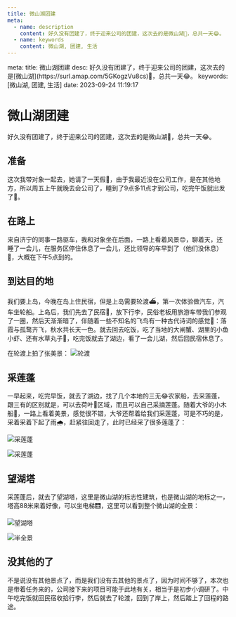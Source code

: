 ```yaml
---
title: 微山湖团建
meta:
  - name: description
    content: 好久没有团建了，终于迎来公司的团建，这次去的是微山湖🪷，总共一天😂。
  - name: keywords
    content: 微山湖, 团建, 生活
---
```


<route lang="yaml">
meta:
  title: 微山湖团建
  desc: 好久没有团建了，终于迎来公司的团建，这次去的是[微山湖](https://surl.amap.com/5GKogzVu8cs)🪷，总共一天😂。
  keywords: [微山湖, 团建, 生活]
  date: 2023-09-24 11:19:17
</route>

# 微山湖团建

好久没有团建了，终于迎来公司的团建，这次去的是微山湖🪷，总共一天😂。

## 准备

这次我带对象一起去，她请了一天假😬，由于我最近没在公司工作，是在其他地方，所以周五上午就晚去会公司了，睡到了9点多11点才到公司，吃完午饭就出发了🤪。

## 在路上

来自济宁的同事一路驱车，我和对象坐在后面，一路上看着风景😊，聊着天，还睡了一会儿，在服务区停住休息了一会儿，还比领导的车早到了（他们没休息）🤣，大概在下午5点到的。

## 到达目的地

我们要上岛，今晚在岛上住民宿，但是上岛需要轮渡⛴️，第一次体验做汽车，汽车坐轮船。上岛后，我们先去了民宿🏡，放下行李，民俗老板用旅游车带我们参观了一圈，然后天渐渐暗了，伴随着一些不知名的飞鸟有一种古代诗词的感觉🤩：落霞与孤鹜齐飞，秋水共长天一色。就去回去吃饭，吃了当地的大闸蟹、湖里的小鱼小虾、还有水草丸子😬，吃完饭就去了湖边，看了一会儿湖，然后回民宿休息了。

在轮渡上拍了张美景：
![轮渡](http://kodbox.jupeng.top:8680/?explorer/share/file&hash=a914UvkoN19bpJgYwu2w-TCfhM9htAaQEzjaRVEOnyKYQBIjVgV-pNrsdxWfWISzQ-Q&name=/694CFC5D-09B2-4F50-8216-E8EF7626C908_1_102_o.jpeg)

## 采莲蓬

一早起来，吃完早饭，就去了湖边，找了几个本地的三无😂农家船，去采莲蓬，跟三有的区别就是，可以去荷叶🪷区域，而且可以自己采摘莲蓬。随着大爷的小木船🛶，一路上看着美景，感觉很不错，大爷还帮着给我们采莲蓬，可是不巧的是，采着采着下起了雨🌧️，赶紧往回走了，此时已经采了很多莲蓬了：

![采莲蓬](http://kodbox.jupeng.top:8680/?explorer/share/file&hash=ea5dGQY3ag_E7uTXMOptG_lV9bmx_9FaOLChGHQ50dQ5IN9pkKYYZJIMmxUMhlJ7Xcc&name=/E72E3FE1-31AA-46C4-9D11-920039B570EC_4_5005_c.jpeg)

![采莲蓬](http://kodbox.jupeng.top:8680/?explorer/share/file&hash=dc26CjxaOmDjFU5ss6K5e9sioCMbRZMSrU4_DtmyLcE1fY4DCYD2vpOyImIVI3WVwgc&name=/000D5B68-C3D6-4C9C-9B30-FD18B0284B07.jpeg)

## 望湖塔

采莲蓬后，就去了望湖塔，这里是微山湖的标志性建筑，也是微山湖的地标之一，塔高88米来着好像，可以坐电梯🛗，这里可以看到整个微山湖的全景：

![望湖塔](http://kodbox.jupeng.top:8680/?explorer/share/file&hash=1cb6d5ovigjSOOpUW47uiy_Ai4XMW7XuZzz97SRha0zj9QRUv-yS1cBJhNsBUNlULoI&name=/0BCA1FF3-7873-494D-813A-0CA3990738ED_4_5005_c.jpeg)

![半全景](http://kodbox.jupeng.top:8680/?explorer/share/file&hash=8f40pcuhenCLmvEwq17MGfRK3UVwWCPMXJT6eU2QwXXweUES2KX1-8jTvndUgqSzos4&name=/3D78F26B-488B-4676-96BF-0AB386A31400_4_5005_c.jpeg)

## 没其他的了

不是说没有其他景点了，而是我们没有去其他的景点了，因为时间不够了，本次也是带着任务来的，公司接下来的项目可能于此地有关，相当于是初步小调研了。中午吃完饭就回民宿收拾行李，然后就去了轮渡，回到了岸上，然后踏上了回程的路途。
